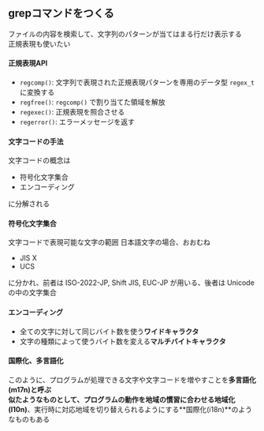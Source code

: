 ## grepコマンドをつくる

ファイルの内容を検索して、文字列のパターンが当てはまる行だけ表示する  
正規表現も使いたい

#### 正規表現API

- `regcomp()`: 文字列で表現された正規表現パターンを専用のデータ型 `regex_t` に変換する
- `regfree()`: `regcomp()` で割り当てた領域を解放
- `regexec()`: 正規表現を照合させる
- `regerror()`: エラーメッセージを返す

#### 文字コードの手法

文字コードの概念は

- 符号化文字集合
- エンコーディング

に分解される

#### 符号化文字集合

文字コードで表現可能な文字の範囲
日本語文字の場合、おおむね

- JIS X
- UCS

に分かれ、前者は ISO-2022-JP, Shift JIS, EUC-JP が用いる、後者は Unicode の中の文字集合

#### エンコーディング

- 全ての文字に対して同じバイト数を使う**ワイドキャラクタ**
- 文字の種類によって使うバイト数を変える**マルチバイトキャラクタ**

#### 国際化、多言語化

このように、プログラムが処理できる文字や文字コードを増やすことを**多言語化(m17n)**と呼ぶ  
似たようなものとして、プログラムの動作を地域の慣習に合わせる**地域化(l10n)**、実行時に対応地域を切り替えられるようにする**国際化(i18n)**のようなものもある